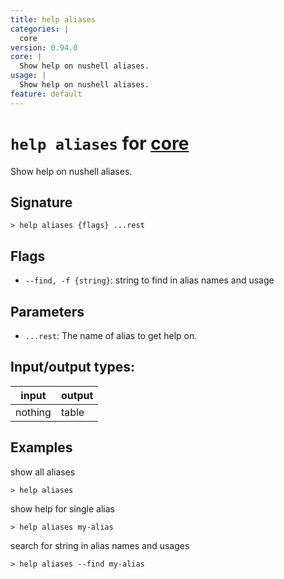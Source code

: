 ```yaml
---
title: help aliases
categories: |
  core
version: 0.94.0
core: |
  Show help on nushell aliases.
usage: |
  Show help on nushell aliases.
feature: default
---
```

<!-- This file is automatically generated. Please edit the command in https://github.com/nushell/nushell instead. -->

# `help aliases` for [core](/commands/categories/core.md)

<div class='command-title'>Show help on nushell aliases.</div>

## Signature

```> help aliases {flags} ...rest```

## Flags

 -  `--find, -f {string}`: string to find in alias names and usage

## Parameters

 -  `...rest`: The name of alias to get help on.


## Input/output types:

| input   | output |
| ------- | ------ |
| nothing | table  |

## Examples

show all aliases
```nu
> help aliases

```

show help for single alias
```nu
> help aliases my-alias

```

search for string in alias names and usages
```nu
> help aliases --find my-alias

```
